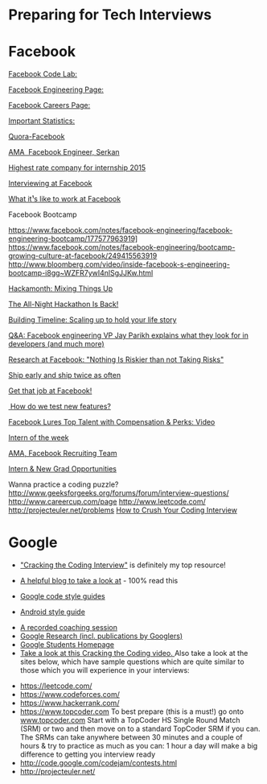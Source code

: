 Preparing for Tech Interviews
======
# Facebook

[Facebook Code Lab:](https://codelab.interviewbit.com/index/)

[Facebook Engineering Page:](https://www.facebook.com/Engineering/notes)

[Facebook Careers Page:](http://www.facebook.com/careers)

[Important Statistics:](http://newsroom.fb.com)

[Quora-Facebook](http://www.quora.com/Facebook-1)

[AMA ­ Facebook Engineer, Serkan](http://redd.it/we565)

[Highest rate company for internship 2015](http://www.glassdoor.com/blog/25-highest-rated-companies-internships-2015/)

[Interviewing at Facebook](http://www.insidefacebook.com/2008/12/16/interviewing-at-facebook-advice-engineering-hiring-manager-dave-fetterman/)

[What it¹s like to work at Facebook](http://thenextweb.com/facebook/2011/05/15/what-its-like-to-work-at-facebook)

Facebook Bootcamp

<https://www.facebook.com/notes/facebook-engineering/facebook-engineering-bootcamp/177577963919]>
<https://www.facebook.com/notes/facebook-engineering/bootcamp-growing-culture-at-facebook/249415563919>
<http://www.bloomberg.com/video/inside-facebook-s-engineering-bootcamp-i8gg~WZFR7ywI4nlSgJJKw.html>


[Hackamonth: Mixing Things Up](https://www.facebook.com/note.php?note_id=10150161285048920)

[The All-Night Hackathon Is Back!](https://www.facebook.com/note.php?note_id=31942383919)

[Building Timeline: Scaling up to hold your life story](https://www.facebook.com/notes/facebookengineering/building-timeline-scaling-up-to-hold-your-life-story/10150468255628920?mid=5708769)

[Q&A: Facebook engineering VP Jay Parikh explains what they look for in developers (and much more)](http://www.geekwire.com/2012/qa-facebook-engineeringdirector-jay-parikh-explains-developers/)

[Research at Facebook: "Nothing Is Riskier than not Taking Risks"](https://www.facebook.com/notes/facebookengineering/research-at-facebook-nothing-is-riskier-than-not-taking-risks/10150604394583920)

[Ship early and ship twice as often](https://www.facebook.com/notes/facebookengineering/ship-early-and-ship-twice-as-often/10150985860363920)

[Get that job at Facebook!](https://www.facebook.com/notes/facebook-engineering/get-that-job-at-facebook/10150964382448920)

[ How do we test new features?](http://www.theverge.com/2012/8/8/3227202/facebook-lead-engineer-bosworth-user-testing)

[Facebook Lures Top Talent with Compensation & Perks: Video](http://www.bloomberg.com/video/facebook-lures-top-talent-with-compensation-perks-62WIhn4BSyWI9fzTzSz_iQ.html)

[Intern of the week](http://34st.com/article/2013/07/intern-of-the-week-dan-judd/)

[AMA, Facebook Recruiting Team](http://bit.ly/11GBVlA)

[Intern & New Grad Opportunities](https://www.facebook.com/video.php?v=745770375469976&permPage=1)

Wanna practice a coding puzzle?
<http://www.geeksforgeeks.org/forums/forum/interview-questions/>
<http://www.careercup.com/page>
<http://www.leetcode.com/>
<http://projecteuler.net/problems>
[How to Crush Your Coding Interview](https://www.facebook.com/video.php?v=10152735777427200)


# Google

* ["Cracking the Coding Interview"](https://www.amazon.com/gp/product/0984782850/ref=as_li_tl?Pre-Order+on+Amazon=Now+Available+on+Amazon) is definitely my top resource! 

* [A helpful blog to take a look at](http://steve-yegge.blogspot.co.uk/2008/03/get-that-job-at-google.html) - 100% read this 

* [Google code style guides](https://github.com/google/styleguide)

+ [Android style guide](https://source.android.com/source/code-style)

- [A recorded coaching session](https://www.youtube.com/watch?v=oWbUtlUhwa8&feature=youtu.be)
- [Google Research (incl. publications by Googlers)](https://research.google.com/)
- [Google Students Homepage](https://careers.google.com/students/)
- [Take a look at this Cracking the Coding video. ](https://www.youtube.com/watch?v=rEJzOhC5ZtQ)
Also take a look at the sites below, which have sample questions which are quite similar to those which you will experience in your interviews:
* <https://leetcode.com/>
* <https://www.codeforces.com/>
* <https://www.hackerrank.com/>
* <https://www.topcoder.com>
	To best prepare (this is a must!) go onto  www.topcoder.com  Start with a TopCoder HS Single Round Match (SRM) or two and then move on to a standard TopCoder SRM if you can. The SRMs can take anywhere between 30 minutes and a couple of hours  & try to practice as much as you can: 1 hour a day will make a big difference to getting you interview ready
* <http://code.google.com/codejam/contests.html>
* <http://projecteuler.net/>



